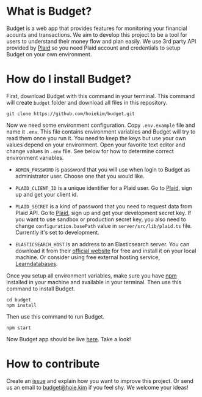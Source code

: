 # What is Budget?

Budget is a web app that provides features for monitoring your financial acounts and transactions. We aim to develop this project to be a tool for users to understand their money flow and plan easily. We use 3rd party API provided by [Plaid](https://plaid.com/) so you need Plaid account and credentials to setup Budget on your own environment.

# How do I install Budget?

First, download Budget with this command in your terminal. This command will create `budget` folder and download all files in this repository.

```
git clone https://github.com/hoiekim/budget.git
```

Now we need some environment configuration. Copy `.env.example` file and name it `.env`. This file contains environment variables and Budget will try to read them once you run it. You need to keep the keys but use your own values depend on your environment. Open your favorite text editor and change values in `.env` file. See below for how to determine correct environment variables.

* `ADMIN_PASSWORD` is password that you will use when login to Budget as administrator user. Choose one that you would like.

* `PLAID_CLIENT_ID` is a unique identifier for a Plaid user. Go to [Plaid](https://plaid.com), sign up and get your client id.
 
* `PLAID_SECRET` is a kind of password that you need to request data from Plaid API. Go to [Plaid](https://plaid.com), sign up and get your development secret key. If you want to use sandbox or production secret key, you also need to change `configuration.basePath` value in `server/src/lib/plaid.ts` file. Currently it's set to development.
 
* `ELASTICSEARCH_HOST` is an address to an Elasticsearch server. You can download it from their [official website](https://elastic.co) for free and install it on your local machine. Or consider using free external hosting service, [Learndatabases](https://learndatabases.dev).

Once you setup all environment variables, make sure you have [npm](https://npmjs.com) installed in your machine and available in your terminal. Then use this command to install Budget.

```
cd budget
npm install
```

Then use this command to run Budget.

```
npm start
```

Now Budget app should be live [here](http://localhost:3005). Take a look!

# How to contribute

Create an [issue](https://github.com/hoiekim/budget/issues/new) and explain how you want to improve this project. Or send us an email to budget@hoie.kim if you feel shy. We welcome your ideas!